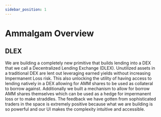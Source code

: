 ```yaml
---
sidebar_position: 1
---
```


# Ammalgam Overview

## DLEX

We are building a completely new primitive that builds lending into a DEX that we call a Decentralized Lending Exchange (DLEX). Unutilized assets in a traditional DEX are lent out leveraging earned yields without increasing Impermanent Loss risk. This also unlocking the utility of having access to lending natively in a DEX allowing for AMM shares to be used as collateral to borrow against. Additionally we built a mechanism to allow for borrow AMM shares themselves which can be used as a hedge for impermanent loss or to make straddles. The feedback we have gotten from sophisticated traders in the space is extremely positive because what we are building is so powerful and our UI makes the complexity intuitive and accessible.